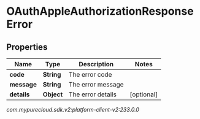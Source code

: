# OAuthAppleAuthorizationResponseError


## Properties

| Name | Type | Description | Notes |
| ------------ | ------------- | ------------- | ------------- |
| **code** | **String** | The error code |  |
| **message** | **String** | The error message |  |
| **details** | **Object** | The error details |  [optional] |




_com.mypurecloud.sdk.v2:platform-client-v2:233.0.0_
